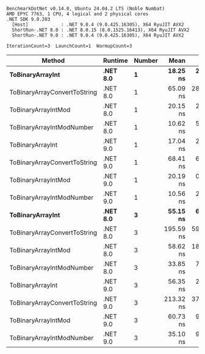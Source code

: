 ```

BenchmarkDotNet v0.14.0, Ubuntu 24.04.2 LTS (Noble Numbat)
AMD EPYC 7763, 1 CPU, 4 logical and 2 physical cores
.NET SDK 9.0.203
  [Host]            : .NET 9.0.4 (9.0.425.16305), X64 RyuJIT AVX2
  ShortRun-.NET 8.0 : .NET 8.0.15 (8.0.1525.16413), X64 RyuJIT AVX2
  ShortRun-.NET 9.0 : .NET 9.0.4 (9.0.425.16305), X64 RyuJIT AVX2

IterationCount=3  LaunchCount=1  WarmupCount=3  

```
| Method                       | Runtime  | Number | Mean      | Error     | StdDev   | Min       | Max       | Gen0   | Allocated |
|----------------------------- |--------- |------- |----------:|----------:|---------:|----------:|----------:|-------:|----------:|
| **ToBinaryArrayInt**             | **.NET 8.0** | **1**      |  **18.25 ns** |  **2.821 ns** | **0.155 ns** |  **18.11 ns** |  **18.41 ns** | **0.0019** |      **32 B** |
| ToBinaryArrayConvertToString | .NET 8.0 | 1      |  65.09 ns | 28.756 ns | 1.576 ns |  63.78 ns |  66.84 ns | 0.0057 |      96 B |
| ToBinaryArrayIntMod          | .NET 8.0 | 1      |  20.15 ns |  2.788 ns | 0.153 ns |  20.03 ns |  20.32 ns | 0.0019 |      32 B |
| ToBinaryArrayIntModNumber    | .NET 8.0 | 1      |  10.62 ns |  5.876 ns | 0.322 ns |  10.43 ns |  10.99 ns | 0.0019 |      32 B |
| ToBinaryArrayInt             | .NET 9.0 | 1      |  17.04 ns |  2.004 ns | 0.110 ns |  16.91 ns |  17.11 ns | 0.0019 |      32 B |
| ToBinaryArrayConvertToString | .NET 9.0 | 1      |  68.41 ns |  6.336 ns | 0.347 ns |  68.02 ns |  68.69 ns | 0.0057 |      96 B |
| ToBinaryArrayIntMod          | .NET 9.0 | 1      |  20.19 ns |  0.871 ns | 0.048 ns |  20.14 ns |  20.22 ns | 0.0019 |      32 B |
| ToBinaryArrayIntModNumber    | .NET 9.0 | 1      |  10.56 ns |  2.219 ns | 0.122 ns |  10.48 ns |  10.70 ns | 0.0019 |      32 B |
| **ToBinaryArrayInt**             | **.NET 8.0** | **3**      |  **55.15 ns** |  **6.925 ns** | **0.380 ns** |  **54.74 ns** |  **55.49 ns** | **0.0057** |      **96 B** |
| ToBinaryArrayConvertToString | .NET 8.0 | 3      | 195.59 ns | 59.029 ns | 3.236 ns | 193.43 ns | 199.31 ns | 0.0176 |     296 B |
| ToBinaryArrayIntMod          | .NET 8.0 | 3      |  58.62 ns | 18.727 ns | 1.027 ns |  57.43 ns |  59.21 ns | 0.0057 |      96 B |
| ToBinaryArrayIntModNumber    | .NET 8.0 | 3      |  33.85 ns |  7.200 ns | 0.395 ns |  33.43 ns |  34.21 ns | 0.0057 |      96 B |
| ToBinaryArrayInt             | .NET 9.0 | 3      |  56.35 ns |  2.297 ns | 0.126 ns |  56.27 ns |  56.49 ns | 0.0057 |      96 B |
| ToBinaryArrayConvertToString | .NET 9.0 | 3      | 213.32 ns | 37.365 ns | 2.048 ns | 211.18 ns | 215.27 ns | 0.0176 |     296 B |
| ToBinaryArrayIntMod          | .NET 9.0 | 3      |  60.73 ns |  9.398 ns | 0.515 ns |  60.34 ns |  61.31 ns | 0.0057 |      96 B |
| ToBinaryArrayIntModNumber    | .NET 9.0 | 3      |  35.10 ns |  9.775 ns | 0.536 ns |  34.76 ns |  35.72 ns | 0.0057 |      96 B |
